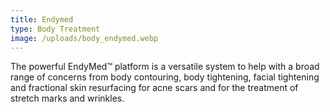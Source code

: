 ```yaml
---
title: Endymed
type: Body Treatment
image: /uploads/body_endymed.webp
---
```

The powerful EndyMed™ platform is a versatile system to help with a broad range of concerns from body contouring, body tightening, facial tightening and fractional skin resurfacing for acne scars and for the treatment of stretch marks and wrinkles.